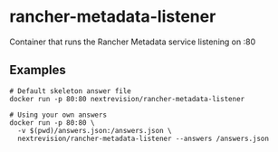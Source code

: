 # rancher-metadata-listener

Container that runs the Rancher Metadata service listening on :80

## Examples

```
# Default skeleton answer file
docker run -p 80:80 nextrevision/rancher-metadata-listener
```

```
# Using your own answers
docker run -p 80:80 \
  -v $(pwd)/answers.json:/answers.json \
  nextrevision/rancher-metadata-listener --answers /answers.json
```
